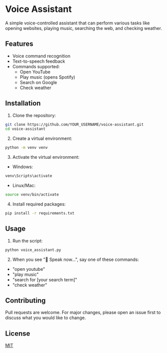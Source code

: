 # Voice Assistant

A simple voice-controlled assistant that can perform various tasks like opening websites, playing music, searching the web, and checking weather.

## Features
- Voice command recognition
- Text-to-speech feedback
- Commands supported:
  - Open YouTube
  - Play music (opens Spotify)
  - Search on Google
  - Check weather

## Installation

1. Clone the repository:
```bash
git clone https://github.com/YOUR_USERNAME/voice-assistant.git
cd voice-assistant
```

2. Create a virtual environment:
```bash
python -m venv venv
```

3. Activate the virtual environment:
- Windows:
```bash
venv\Scripts\activate
```
- Linux/Mac:
```bash
source venv/bin/activate
```

4. Install required packages:
```bash
pip install -r requirements.txt
```

## Usage

1. Run the script:
```bash
python voice_assistant.py
```

2. When you see "🎤 Speak now...", say one of these commands:
- "open youtube"
- "play music"
- "search for [your search term]"
- "check weather"

## Contributing
Pull requests are welcome. For major changes, please open an issue first to discuss what you would like to change.

## License
[MIT](https://choosealicense.com/licenses/mit/) 